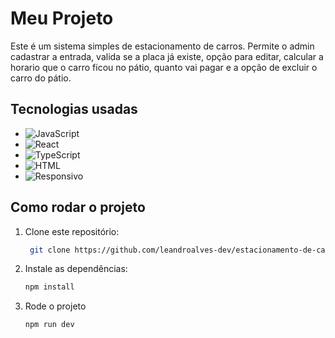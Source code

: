 # Meu Projeto

Este é um sistema simples de estacionamento de carros. Permite o admin cadastrar a entrada, valida se a placa já existe, opção para editar, calcular a horario que o carro ficou no pátio, quanto vai pagar e a opção de excluir o carro do pátio. 

## Tecnologias usadas

- ![JavaScript](https://img.shields.io/badge/JavaScript-yellow?style=flat&logo=javascript&logoColor=white) 
- ![React](https://img.shields.io/badge/React-61DAFB?style=flat&logo=react&logoColor=black)
- ![TypeScript](https://img.shields.io/badge/TypeScript-3178C6?style=flat&logo=typescript&logoColor=white) 
- ![HTML](https://img.shields.io/badge/HTML-E34F26?style=flat&logo=html5&logoColor=white)
- ![Responsivo](https://img.shields.io/badge/Responsivo-Sim-00C853?style=for-the-badge&logo=responsive&logoColor=white)  


## Como rodar o projeto

1. Clone este repositório:
   ```bash
    git clone https://github.com/leandroalves-dev/estacionamento-de-carros

2. Instale as dependências:
   ```bash
   npm install

3. Rode o projeto
    ```bash
    npm run dev
